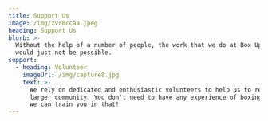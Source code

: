 ```yaml
---
title: Support Us
image: /img/zvr8ccaa.jpeg
heading: Support Us
blurb: >-
  Without the help of a number of people, the work that we do at Box Up Crime
  would just not be possible. 
support:
  - heading: Volunteer
    imageUrl: /img/capture8.jpg
    text: >-
      We rely on dedicated and enthusiastic volunteers to help us to reach a
      larger community. You don't need to have any experience of boxing before -
      we can train you in that!
---
```



